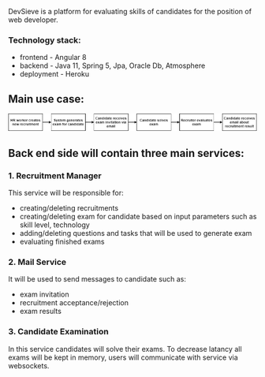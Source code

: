 DevSieve is a platform for evaluating skills of candidates for the position of web developer. 

### Technology stack:
 - frontend - Angular 8
 - backend -  Java 11, Spring 5, Jpa, Oracle Db, Atmosphere
 - deployment - Heroku
 
## Main use case:

![Main use case](https://github.com/DevSieve/general-documentation/blob/master/main%20use%20case.png)

## Back end side will contain three main services:

### 1. Recruitment Manager
This service will be responsible for:
- creating/deleting recruitments
- creating/deleting exam for candidate based on input parameters such as skill level, technology
- adding/deleting questions and tasks that will be used to generate exam
- evaluating finished exams

### 2. Mail Service
It will be used to send messages to candidate such as: 
- exam invitation
- recruitment acceptance/rejection
- exam results

### 3. Candidate Examination
In this service candidates will solve their exams. To decrease latancy all exams will be kept in memory, users will communicate with service via websockets.

